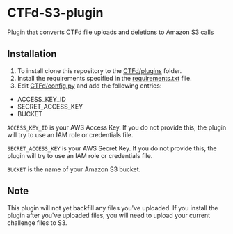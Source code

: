 # CTFd-S3-plugin
Plugin that converts CTFd file uploads and deletions to Amazon S3 calls

## Installation

1. To install clone this repository to the [CTFd/plugins](https://github.com/isislab/CTFd/tree/master/CTFd/plugins) folder.
2. Install the requirements specified in the [requirements.txt](https://github.com/CTFd/CTFd-S3-plugin/blob/master/requirements.txt) file. 
3. Edit [CTFd/config.py](https://github.com/isislab/CTFd/blob/master/CTFd/config.py) and add the following entries:
  * ACCESS_KEY_ID
  * SECRET_ACCESS_KEY
  * BUCKET 

`ACCESS_KEY_ID` is your AWS Access Key. If you do not provide this, the plugin will try to use an IAM role or credentials file.

`SECRET_ACCESS_KEY` is your AWS Secret Key. If you do not provide this, the plugin will try to use an IAM role or credentials file.

`BUCKET` is the name of your Amazon S3 bucket. 

## Note

This plugin will not yet backfill any files you've uploaded. If you install the plugin after you've uploaded files, you will need to upload your current challenge files to S3. 
